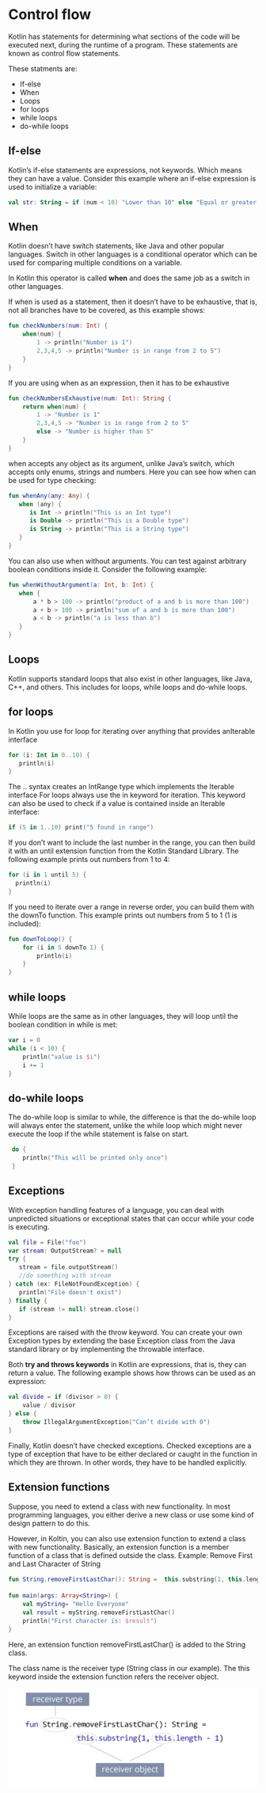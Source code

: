 # Control flow



Kotlin has statements for determining what sections of the code will be executed next, during the runtime of a program. These statements are known as control flow statements. 

These statments are:

* If-else
* When
* Loops
* for loops
* while loops
* do-while loops

## If-else
Kotlin’s if-else statements are expressions, not keywords. Which means they can have a value. Consider this example where an if-else expression is used to initialize a variable:
```kotlin
val str: String = if (num < 10) "Lower than 10" else "Equal or greater than 10"
```

## When

Kotlin doesn’t have switch statements, like Java and other popular languages. Switch in other languages is a conditional operator which can be used for comparing multiple conditions on a variable.

In Kotlin this operator is called **when** and does the same job as a switch in other languages.

If when is used as a statement, then it doesn’t have to be exhaustive, that is, not all branches have to be covered, as this example shows:
```kotlin
fun checkNumbers(num: Int) {
    when(num) {
        1 -> println("Number is 1")
        2,3,4,5 -> println("Number is in range from 2 to 5")
    }
}
```

If you are using when as an expression, then it has to be exhaustive
```kotlin
fun checkNumbersExhaustive(num: Int): String {
    return when(num) {
        1 -> "Number is 1"
        2,3,4,5 -> "Number is in range from 2 to 5"
        else -> "Number is higher than 5"
    }
}
```

when accepts any object as its argument, unlike Java’s switch, which accepts only enums, strings and numbers. Here you can see how when can be used for type checking:

```kotlin
fun whenAny(any: Any) {
   when (any) {
      is Int -> println("This is an Int type")
      is Double -> println("This is a Double type")
      is String -> println("This is a String type")
   }
}
```

You can also use when without arguments. You can test against arbitrary boolean conditions inside it. Consider the following example:
```kotlin
fun whenWithoutArgument(a: Int, b: Int) {
   when {
       a * b > 100 -> println("product of a and b is more than 100")
       a + b > 100 -> println("sum of a and b is more than 100")
       a < b -> println("a is less than b")
   }
}
```

## Loops

Kotlin supports standard loops that also exist in other languages, like Java, C++, and others. This includes for loops, while loops and do-while loops.

## for loops
 In Kotlin you use for loop for iterating over anything that provides anIterable interface
 ```kotlin
 for (i: Int in 0..10) {
    println(i)
}
```

The .. syntax creates an  IntRange type which implements the Iterable interface
For loops always use the in keyword for iteration. This keyword can also be used to check if a value is contained inside an Iterable interface:

```kotlin
if (5 in 1..10) print("5 found in range")
```

If you don’t want to include the last number in the range, you can then build it with an until extension function from the Kotlin Standard Library. The following example prints out numbers from 1 to 4:
```kotlin
for (i in 1 until 5) {
  println(i)
}
```

If you need to iterate over a range in reverse order, you can build them with the downTo function. This example prints out numbers from 5 to 1 (1 is included):

```kotlin
fun downToLoop() {
    for (i in 5 downTo 1) {
        println(i)
    }
}
```

## while loops
While loops are the same as in other languages, they will loop until the boolean condition in while is met:
```kotlin
var i = 0
while (i < 10) {
    println("value is $i")
    i += 1
}
```

## do-while loops

The do-while loop is similar to while, the difference is that the do-while loop will always enter the statement, unlike the while loop which might never execute the loop if the while statement is false on start.
```kotlin
 do {
    println("This will be printed only once")
 } 
 ```

 ## Exceptions
 With exception handling features of a language, you can deal with unpredicted situations or exceptional states that can occur while your code is executing. 
 ```kotlin
 val file = File("foo")
var stream: OutputStream? = null
try {
    stream = file.outputStream()
    //do something with stream
} catch (ex: FileNotFoundException) {
    println("File doesn't exist")
} finally {
    if (stream != null) stream.close()
}
```

Exceptions are raised with the  throw keyword. You can create your own Exception types by extending the base Exception class from the Java standard library or by implementing the throwable interface.

Both **try and throws keywords** in Kotlin are expressions, that is, they can return a value. The following example shows how throws can be used as an expression:
```kotlin
val divide = if (divisor > 0) {
    value / divisor
} else {
    throw IllegalArgumentException("Can’t divide with 0")
}
```

Finally, Kotlin doesn’t have checked exceptions. Checked exceptions are a type of exception that have to be either declared or caught in the function in which they are thrown. In other words, they have to be handled explicitly.

## Extension functions
Suppose, you need to extend a class with new functionality. In most programming languages, you either derive a new class or use some kind of design pattern to do this.

However, in Koltin, you can also use extension function to extend a class with new functionality. Basically, an extension function is a member function of a class that is defined outside the class.
Example: Remove First and Last Character of String

```kotlin
fun String.removeFirstLastChar(): String =  this.substring(1, this.length - 1)

fun main(args: Array<String>) {
    val myString= "Hello Everyone"
    val result = myString.removeFirstLastChar()
    println("First character is: $result")
}
```

Here, an extension function removeFirstLastChar() is added to the String class.

The class name is the receiver type (String class in our example). The this keyword inside the extension function refers the receiver object.

![](img/reciver.png)


